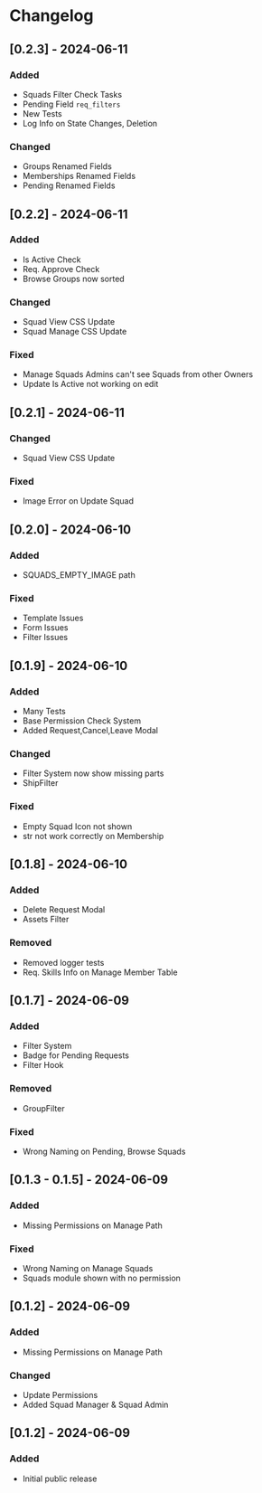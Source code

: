 # Changelog

## \[0.2.3\] - 2024-06-11

### Added

- Squads Filter Check Tasks
- Pending Field `req_filters`
- New Tests
- Log Info on State Changes, Deletion

### Changed

- Groups Renamed Fields
- Memberships Renamed Fields
- Pending Renamed Fields

## \[0.2.2\] - 2024-06-11

### Added

- Is Active Check
- Req. Approve Check
- Browse Groups now sorted

### Changed

- Squad View CSS Update
- Squad Manage CSS Update

### Fixed

- Manage Squads Admins can't see Squads from other Owners
- Update Is Active not working on edit

## \[0.2.1\] - 2024-06-11

### Changed

- Squad View CSS Update

### Fixed

- Image Error on Update Squad

## \[0.2.0\] - 2024-06-10

### Added

- SQUADS_EMPTY_IMAGE path

### Fixed

- Template Issues
- Form Issues
- Filter Issues

## \[0.1.9\] - 2024-06-10

### Added

- Many Tests
- Base Permission Check System
- Added Request,Cancel,Leave Modal

### Changed

- Filter System now show missing parts
- ShipFilter

### Fixed

- Empty Squad Icon not shown
- str not work correctly on Membership

## \[0.1.8\] - 2024-06-10

### Added

- Delete Request Modal
- Assets Filter

### Removed

- Removed logger tests
- Req. Skills Info on Manage Member Table

## \[0.1.7\] - 2024-06-09

### Added

- Filter System
- Badge for Pending Requests
- Filter Hook

### Removed

- GroupFilter

### Fixed

- Wrong Naming on Pending, Browse Squads

## \[0.1.3 - 0.1.5\] - 2024-06-09

### Added

- Missing Permissions on Manage Path

### Fixed

- Wrong Naming on Manage Squads
- Squads module shown with no permission

## \[0.1.2\] - 2024-06-09

### Added

- Missing Permissions on Manage Path

### Changed

- Update Permissions
- Added Squad Manager & Squad Admin

## \[0.1.2\] - 2024-06-09

### Added

- Initial public release
